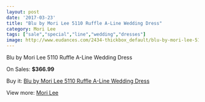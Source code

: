 ```yaml
---
layout: post
date: '2017-03-23'
title: "Blu by Mori Lee 5110 Ruffle A-Line Wedding Dress"
category: Mori Lee
tags: ["sale","special","line","wedding","dresses"]
image: http://www.eudances.com/2434-thickbox_default/blu-by-mori-lee-5110-ruffle-a-line-wedding-dress.jpg
---
```

Blu by Mori Lee 5110 Ruffle A-Line Wedding Dress

On Sales: **$366.99**
<a href="https://www.eudances.com/en/mori-lee/811-blu-by-mori-lee-5110-ruffle-a-line-wedding-dress.html"><amp-img layout="responsive" width="600" height="600" src="//www.eudances.com/2434-thickbox_default/blu-by-mori-lee-5110-ruffle-a-line-wedding-dress.jpg" alt="Blu by Mori Lee 5110 Ruffle A-Line Wedding Dress 0" /></a>
<a href="https://www.eudances.com/en/mori-lee/811-blu-by-mori-lee-5110-ruffle-a-line-wedding-dress.html"><amp-img layout="responsive" width="600" height="600" src="//www.eudances.com/2436-thickbox_default/blu-by-mori-lee-5110-ruffle-a-line-wedding-dress.jpg" alt="Blu by Mori Lee 5110 Ruffle A-Line Wedding Dress 1" /></a>
<a href="https://www.eudances.com/en/mori-lee/811-blu-by-mori-lee-5110-ruffle-a-line-wedding-dress.html"><amp-img layout="responsive" width="600" height="600" src="//www.eudances.com/2435-thickbox_default/blu-by-mori-lee-5110-ruffle-a-line-wedding-dress.jpg" alt="Blu by Mori Lee 5110 Ruffle A-Line Wedding Dress 2" /></a>

Buy it: [Blu by Mori Lee 5110 Ruffle A-Line Wedding Dress](https://www.eudances.com/en/mori-lee/811-blu-by-mori-lee-5110-ruffle-a-line-wedding-dress.html "Blu by Mori Lee 5110 Ruffle A-Line Wedding Dress")

View more: [Mori Lee](https://www.eudances.com/en/9-mori-lee "Mori Lee")